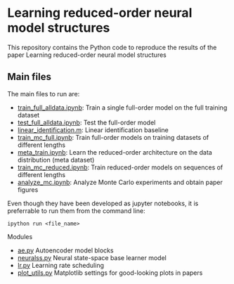 # Learning reduced-order neural model structures

This repository contains the Python code to reproduce the results of the paper Learning reduced-order neural model structures




## Main files

The main files to run are:

* [train_full_alldata.ipynb](train_full_alldata.ipynb): Train a single full-order model on the full training dataset
* [test_full_alldata.ipynb](test_full_alldata.ipynb): Test the full-order model
* [linear_identification.m](linear_identification.m): Linear identification baseline
* [train_mc_full.ipynb](train_mc_full.ipynb): Train full-order models on training datasets of different lengths
* [meta_train.ipynb](meta_train.ipynb): Learn the reduced-order architecture on the data distribution (meta dataset)
* [train_mc_reduced.ipynb](train_mc_reduced.ipynb): Train reduced-order models on sequences of different lengths
* [analyze_mc.ipynb](analyze_mc.ipynb): Analyze Monte Carlo experiments and obtain paper figures

Even though they have been developed as jupyter notebooks, it is preferrable to run them from the command line:

``
ipython run <file_name>
``


Modules

* [ae.py](ae.py) Autoencoder model blocks
* [neuralss.py](neuralss.py) Neural state-space base learner model
* [lr.py](lr.py) Learning rate scheduling
* [plot_utils.py](plot_utils.py) Matplotlib settings for good-looking plots in papers